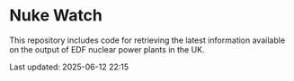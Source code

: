 # Nuke Watch

This repository includes code for retrieving the latest information available on the output of EDF nuclear power plants in the UK.

Last updated: 2025-06-12 22:15